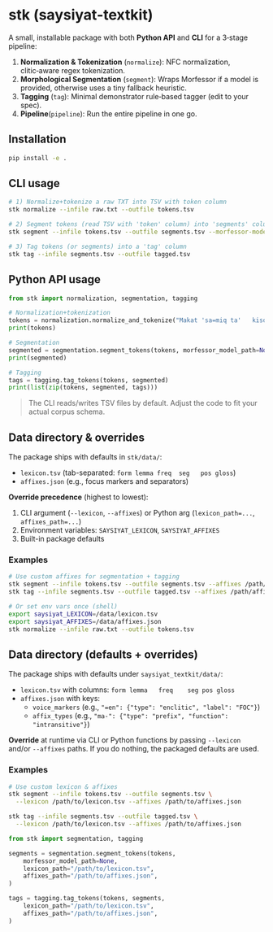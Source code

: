 # stk (saysiyat-textkit)

A small, installable package with both **Python API** and **CLI** for a 3‑stage pipeline:

1. **Normalization & Tokenization** (`normalize`): NFC normalization, clitic‑aware regex tokenization.
2. **Morphological Segmentation** (`segment`): Wraps Morfessor if a model is provided, otherwise uses a tiny fallback heuristic.
3. **Tagging** (`tag`): Minimal demonstrator rule‑based tagger (edit to your spec).
4. **Pipeline**(`pipeline`): Run the entire pipeline in one go.

## Installation

```bash
pip install -e .
```

## CLI usage

```bash
# 1) Normalize+tokenize a raw TXT into TSV with token column
stk normalize --infile raw.txt --outfile tokens.tsv

# 2) Segment tokens (read TSV with 'token' column) into 'segments' column
stk segment --infile tokens.tsv --outfile segments.tsv --morfessor-model path/to/model.bin

# 3) Tag tokens (or segments) into a 'tag' column
stk tag --infile segments.tsv --outfile tagged.tsv
```

## Python API usage

```python
from stk import normalization, segmentation, tagging

# Normalization+tokenization
tokens = normalization.normalize_and_tokenize("Makat 'sa=miq ta'   kiso.")
print(tokens)

# Segmentation
segmented = segmentation.segment_tokens(tokens, morfessor_model_path=None)  # or a model path
print(segmented)

# Tagging
tags = tagging.tag_tokens(tokens, segmented)
print(list(zip(tokens, segmented, tags)))
```

> The CLI reads/writes TSV files by default. Adjust the code to fit your actual corpus schema.

## Data directory & overrides

The package ships with defaults in `stk/data/`:

- `lexicon.tsv` (tab-separated: `form lemma freq  seg	pos	gloss`)
- `affixes.json` (e.g., focus markers and separators)

**Override precedence** (highest to lowest):

1. CLI argument (`--lexicon`, `--affixes`) or Python arg (`lexicon_path=...`, `affixes_path=...`)
2. Environment variables: `SAYSIYAT_LEXICON`, `SAYSIYAT_AFFIXES`
3. Built-in package defaults

### Examples

```bash
# Use custom affixes for segmentation + tagging
stk segment --infile tokens.tsv --outfile segments.tsv --affixes /path/affixes.json
stk tag --infile segments.tsv --outfile tagged.tsv --affixes /path/affixes.json

# Or set env vars once (shell)
export saysiyat_LEXICON=/data/lexicon.tsv
export saysiyat_AFFIXES=/data/affixes.json
stk normalize --infile raw.txt --outfile tokens.tsv
```

## Data directory (defaults + overrides)

The package ships with defaults under `saysiyat_textkit/data/`:

- `lexicon.tsv` with columns: `form	lemma	freq	seg	pos	gloss`
- `affixes.json` with keys:
  - `voice_markers` (e.g., `"=en": {"type": "enclitic", "label": "FOC"}`)
  - `affix_types` (e.g., `"ma-": {"type": "prefix", "function": "intransitive"}`)

**Override** at runtime via CLI or Python functions by passing `--lexicon` and/or `--affixes` paths.
If you do nothing, the packaged defaults are used.

### Examples

```bash
# Use custom lexicon & affixes
stk segment --infile tokens.tsv --outfile segments.tsv \
  --lexicon /path/to/lexicon.tsv --affixes /path/to/affixes.json

stk tag --infile segments.tsv --outfile tagged.tsv \
  --lexicon /path/to/lexicon.tsv --affixes /path/to/affixes.json
```

```python
from stk import segmentation, tagging

segments = segmentation.segment_tokens(tokens,
    morfessor_model_path=None,
    lexicon_path="/path/to/lexicon.tsv",
    affixes_path="/path/to/affixes.json",
)

tags = tagging.tag_tokens(tokens, segments,
    lexicon_path="/path/to/lexicon.tsv",
    affixes_path="/path/to/affixes.json",
)
```
